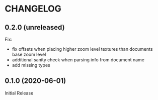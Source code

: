 # CHANGELOG

## 0.2.0 (unreleased)

Fix:
  - fix offsets when placing higher zoom level textures than documents base zoom level
  - additional sanity check when parsing info from document name
  - add missing types

## 0.1.0 (2020-06-01)

Initial Release